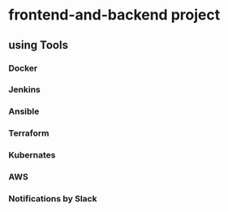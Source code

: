 # frontend-and-backend project


## using Tools

### Docker
### Jenkins
### Ansible
### Terraform
### Kubernates
### AWS
### Notifications by Slack

